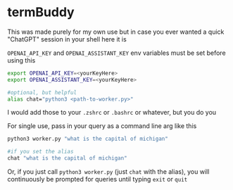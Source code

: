 # termBuddy

This was made purely for my own use but in case you ever wanted a quick "ChatGPT" session in your shell here it is

`OPENAI_API_KEY` and `OPENAI_ASSISTANT_KEY` env variables must be set before using this

```sh
export OPENAI_API_KEY=<yourKeyHere>
export OPENAI_ASSISTANT_KEY=<yourKeyHere>

#optional, but helpful
alias chat="python3 <path-to-worker.py>"
```

I would add those to your `.zshrc` or `.bashrc` or whatever, but you do you

For single use, pass in your query as a command line arg like this 

```sh
python3 worker.py "what is the capital of michigan"

#if you set the alias
chat "what is the capital of michigan"
```

Or, if you just call `python3 worker.py` (just `chat` with the alias), you will continuously be prompted for queries until typing `exit` or `quit`